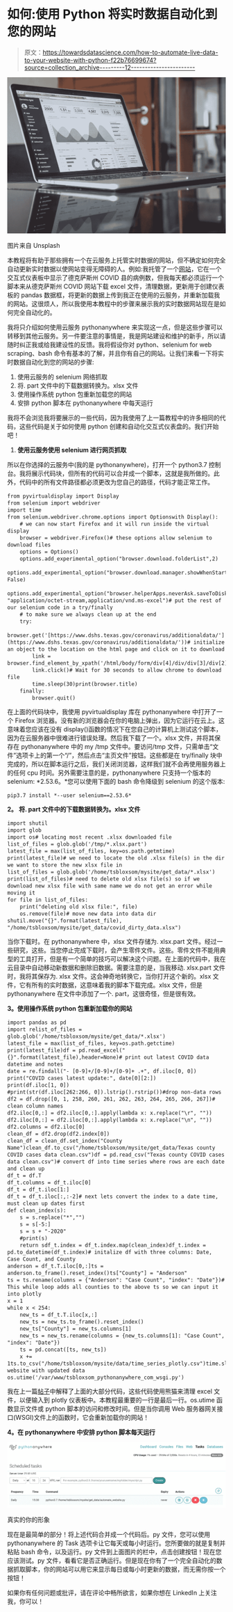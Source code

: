 # 如何:使用 Python 将实时数据自动化到您的网站

> 原文：<https://towardsdatascience.com/how-to-automate-live-data-to-your-website-with-python-f22b76699674?source=collection_archive---------12----------------------->

![](img/0d46ea614e679c951310e8cc73d882bb.png)

图片来自 Unsplash

本教程将有助于那些拥有一个在云服务上托管实时数据的网站，但不确定如何完全自动更新实时数据以使网站变得无障碍的人。例如:我托管了一个[网站](http://tsbloxsom.pythonanywhere.com/)，它在一个交互式仪表板中显示了德克萨斯州 COVID 县的病例数，但我每天都必须运行一个脚本来从德克萨斯州 COVID 网站下载 excel 文件，清理数据，更新用于创建仪表板的 pandas 数据框，将更新的数据上传到我正在使用的云服务，并重新加载我的网站。这很烦人，所以我使用本教程中的步骤来展示我的实时数据网站现在是如何完全自动化的。

我将只介绍如何使用云服务 pythonanywhere 来实现这一点，但是这些步骤可以转移到其他云服务。另一件要注意的事情是，我是网站建设和维护的新手，所以请随时纠正我或给我建设性的反馈。我将假设你对 python、selenium for web scraping、bash 命令有基本的了解，并且你有自己的网站。让我们来看一下将实时数据自动化到您的网站的步骤:

1.  使用云服务的 selenium 网络抓取
2.  将. part 文件中的下载数据转换为。xlsx 文件
3.  使用操作系统 python 包重新加载您的网站
4.  安排 python 脚本在 pythonanywhere 中每天运行

我将不会浏览我将要展示的一些代码，因为我使用了上一篇教程中的许多相同的代码，这些代码是关于如何使用 python 创建和自动化交互式仪表盘的。我们开始吧！

1.  **使用云服务使用 selenium 进行网页抓取**

所以在你选择的云服务中(我的是 pythonanywhere)，打开一个 python3.7 控制台。我将展示代码块，但所有的代码可以合并成一个脚本，这就是我所做的。此外，代码中的所有文件路径都必须更改为您自己的路径，代码才能正常工作。

```
from pyvirtualdisplay import Display
from selenium import webdriver
import time
from selenium.webdriver.chrome.options import Optionswith Display():
    # we can now start Firefox and it will run inside the virtual display
    browser = webdriver.Firefox()# these options allow selenium to download files
    options = Options()
    options.add_experimental_option("browser.download.folderList",2)
    options.add_experimental_option("browser.download.manager.showWhenStarting", False)
    options.add_experimental_option("browser.helperApps.neverAsk.saveToDisk", "application/octet-stream,application/vnd.ms-excel")# put the rest of our selenium code in a try/finally
    # to make sure we always clean up at the end
    try:
        browser.get('[https://www.dshs.texas.gov/coronavirus/additionaldata/'](https://www.dshs.texas.gov/coronavirus/additionaldata/'))# initialize an object to the location on the html page and click on it to download
        link = browser.find_element_by_xpath('/html/body/form/div[4]/div/div[3]/div[2]/div/div/ul[1]/li[1]/a')
        link.click()# Wait for 30 seconds to allow chrome to download file
        time.sleep(30)print(browser.title)
    finally:
        browser.quit()
```

在上面的代码块中，我使用 pyvirtualdisplay 库在 pythonanywhere 中打开了一个 Firefox 浏览器。没有新的浏览器会在你的电脑上弹出，因为它运行在云上。这意味着您应该在没有 display()函数的情况下在您自己的计算机上测试这个脚本，因为在云服务器中很难进行错误处理。然后我下载了一个。xlsx 文件，并将其保存在 pythonanywhere 中的 my /tmp 文件中。要访问/tmp 文件，只需单击“文件”选项卡上的第一个“/”，然后点击“主页文件”按钮。这些都是在 try/finally 块中完成的，所以在脚本运行之后，我们关闭浏览器，这样我们就不会再使用服务器上的任何 cpu 时间。另外需要注意的是，pythonanywhere 只支持一个版本的 selenium: *2.53.6。*您可以使用下面的 bash 命令降级到 selenium 的这个版本:

```
pip3.7 install *--user selenium==2.53.6*
```

**2。** **将. part 文件中的下载数据转换为。xlsx 文件**

```
import shutil
import glob
import os# locating most recent .xlsx downloaded file
list_of_files = glob.glob('/tmp/*.xlsx.part')
latest_file = max(list_of_files, key=os.path.getmtime)
print(latest_file)# we need to locate the old .xlsx file(s) in the dir we want to store the new xlsx file in
list_of_files = glob.glob('/home/tsbloxsom/mysite/get_data/*.xlsx')
print(list_of_files)# need to delete old xlsx file(s) so if we download new xlsx file with same name we do not get an error while moving it
for file in list_of_files:
    print("deleting old xlsx file:", file)
    os.remove(file)# move new data into data dir
shutil.move("{}".format(latest_file), "/home/tsbloxsom/mysite/get_data/covid_dirty_data.xlsx")
```

当你下载时。在 pythonanywhere 中，xlsx 文件存储为. xlsx.part 文件。经过一些研究，这些。当您停止完成下载时，会产生零件文件。这些。零件文件不能用典型的工具打开，但是有一个简单的技巧可以解决这个问题。在上面的代码中，我在云目录中自动移动新数据和删除旧数据。需要注意的是，当我移动. xlsx.part 文件时，我将其保存为. xlsx 文件。这会神奇地转换它，当你打开这个新的。xlsx 文件，它有所有的实时数据，这意味着我的脚本下载完成。xlsx 文件，但是 pythonanywhere 在文件中添加了一个. part，这很奇怪，但是很有效。

**3。使用操作系统 python 包重新加载你的网站**

```
import pandas as pd
import relist_of_files = glob.glob('/home/tsbloxsom/mysite/get_data/*.xlsx')
latest_file = max(list_of_files, key=os.path.getctime)
print(latest_file)df = pd.read_excel("{}".format(latest_file),header=None)# print out latest COVID data datetime and notes
date = re.findall("- [0-9]+/[0-9]+/[0-9]+ .+", df.iloc[0, 0])
print("COVID cases latest update:", date[0][2:])
print(df.iloc[1, 0])
#print(str(df.iloc[262:266, 0]).lstrip().rstrip())#drop non-data rows
df2 = df.drop([0, 1, 258, 260, 261, 262, 263, 264, 265, 266, 267])# clean column names
df2.iloc[0,:] = df2.iloc[0,:].apply(lambda x: x.replace("\r", ""))
df2.iloc[0,:] = df2.iloc[0,:].apply(lambda x: x.replace("\n", ""))
df2.columns = df2.iloc[0]
clean_df = df2.drop(df2.index[0])
clean_df = clean_df.set_index("County Name")clean_df.to_csv("/home/tsbloxsom/mysite/get_data/Texas county COVID cases data clean.csv")df = pd.read_csv("Texas county COVID cases data clean.csv")# convert df into time series where rows are each date and clean up
df_t = df.T
df_t.columns = df_t.iloc[0]
df_t = df_t.iloc[1:]
df_t = df_t.iloc[:,:-2]# next lets convert the index to a date time, must clean up dates first
def clean_index(s):
    s = s.replace("*","")
    s = s[-5:]
    s = s + "-2020"
    #print(s)
    return sdf_t.index = df_t.index.map(clean_index)df_t.index = pd.to_datetime(df_t.index)# initalize df with three columns: Date, Case Count, and County
anderson = df_t.T.iloc[0,:]ts = anderson.to_frame().reset_index()ts["County"] = "Anderson"
ts = ts.rename(columns = {"Anderson": "Case Count", "index": "Date"})# This while loop adds all counties to the above ts so we can input it into plotly
x = 1
while x < 254:
    new_ts = df_t.T.iloc[x,:]
    new_ts = new_ts.to_frame().reset_index()
    new_ts["County"] = new_ts.columns[1]
    new_ts = new_ts.rename(columns = {new_ts.columns[1]: "Case Count", "index": "Date"})
    ts = pd.concat([ts, new_ts])
    x += 1ts.to_csv("/home/tsbloxsom/mysite/data/time_series_plotly.csv")time.sleep(5)#reload website with updated data
os.utime('/var/www/tsbloxsom_pythonanywhere_com_wsgi.py')
```

我在上一篇[帖子](/creating-and-automating-an-interactive-dashboard-using-python-5d9dfa170206)中解释了上面的大部分代码，这些代码使用熊猫来清理 excel 文件，以便输入到 plotly 仪表板中。本教程最重要的一行是最后一行。os.utime 函数显示文件或 python 脚本的访问和修改时间。但是当你调用 Web 服务器网关接口(WSGI)文件上的函数时，它会重新加载你的网站！

**4。在 pythonanywhere 中安排 python 脚本每天运行**

![](img/4b100566fcf0d2457431a18eba163085.png)

真实的你的形象

现在是最简单的部分！将上述代码合并成一个代码后。py 文件，您可以使用 pythonanywhere 的 Task 选项卡让它每天或每小时运行。您所要做的就是复制并粘贴 bash 命令，以及运行。py 文件到上面图片的栏中，点击创建按钮！现在您应该测试。py 文件，看看它是否正确运行。但是现在你有了一个完全自动化的数据抓取脚本，你的网站可以用它来显示每日或每小时更新的数据，而无需你按一个按钮！

如果你有任何问题或批评，请在评论中畅所欲言，如果你想在 LinkedIn 上关注我，你可以！
